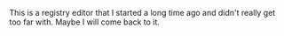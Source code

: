 This is a registry editor that I started a long time ago and didn't really get too far with. Maybe I will come back to it.